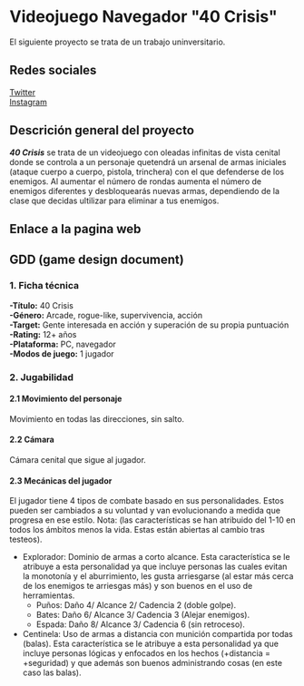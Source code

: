 # Videojuego Navegador "40 Crisis"


 El siguiente proyecto se trata de un trabajo uninversitario.

## Redes sociales

 [Twitter](https://x.com/Sombrereros_P?t=teBMrrU6sPUA7qscz4yFDQ&s=09)                                               
 [Instagram](https://www.instagram.com/sombrereros_production/)

## Descrición general del proyecto

 ***40 Crisis*** se trata de un videojuego con oleadas infinitas de vista cenital donde se controla a un personaje quetendrá un arsenal de armas iniciales (ataque cuerpo a cuerpo, pistola, trinchera) con el que defenderse de los enemigos. Al aumentar el número de rondas aumenta el número de enemigos diferentes y desbloquearás nuevas armas, dependiendo de la clase que decidas ultilizar para eliminar a tus enemigos.

## Enlace a la pagina web

## GDD (game design document)

### 1. Ficha técnica
**-Título:** 40 Crisis  
**-Género:** Arcade, rogue-like, supervivencia, acción  
**-Target:** Gente interesada en acción y superación de su propia puntuación  
**-Rating:** 12+ años  
**-Plataforma:** PC, navegador  
**-Modos de juego:** 1 jugador  

### 2. Jugabilidad
#### 2.1 Movimiento del personaje
 Movimiento en todas las direcciones, sin salto.
#### 2.2 Cámara 
 Cámara cenital que sigue al jugador.
#### 2.3 Mecánicas del jugador
El jugador tiene 4 tipos de combate basado en sus personalidades. Estos pueden ser cambiados a su voluntad y van evolucionando a medida que progresa en ese estilo. Nota: (las características se han atribuido del 1-10 en todos los ámbitos menos la vida. Estas están abiertas al cambio tras testeos).   
 - Explorador: Dominio de armas a corto alcance. Esta característica se le atribuye a esta personalidad ya que incluye personas las cuales evitan la monotonía y el aburrimiento, les gusta arriesgarse (al estar más cerca de los enemigos te arriesgas más) y son buenos en el uso de herramientas.
    - Puños: Daño 4/ Alcance 2/ Cadencia 2 (doble golpe).
    - Bates: Daño 6/ Alcance 3/ Cadencia 3 (Alejar enemigos).
    - Espada: Daño 8/ Alcance 3/ Cadencia 6 (sin retroceso).
 - Centinela: Uso de armas a distancia con munición compartida por todas (balas). Esta característica se le atribuye a esta personalidad ya que incluye personas lógicas y enfocados en los hechos (+distancia = +seguridad) y que además son buenos administrando cosas (en este caso las balas).





